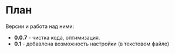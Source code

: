 # План #
Версии и работа над ними:
  * **0.0.7** - чистка кода, оптимизация.
  * **0.1**  - добавлена возможность настройки (в текстовом файле)